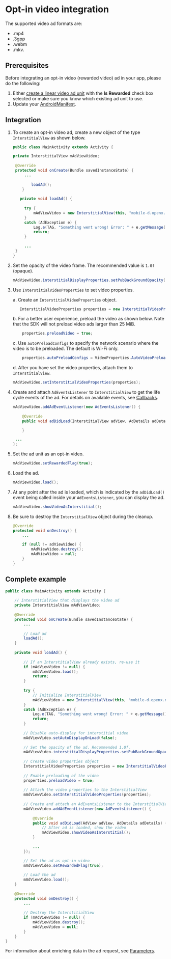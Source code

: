 Opt-in video integration
========================

The supported video ad formats are:
- .mp4
- .3gpp 
- .webm
- .mkv.

Prerequisites
-------------------------------

Before integrating an opt-in video (rewarded video) ad in your app,
please do the following:

1.  Either [create
    a linear video ad
    unit](https://docs.openx.com/Content/publishers/inventory-adunits-video-linear.html)
    with the **Is Rewarded** check box selected or make sure you know
    which existing ad unit to use.
2.  Update your [AndroidManifest](android-sdk-integration.md).

Integration
---------------------------

1. To create an opt-in video ad, create a new object of the type
`InterstitialView` as shown below.

    ``` java
    public class MainActivity extends Activity {
    
    private InterstitialView mAdViewVideo;
     
     @Override   
     protected void onCreate(Bundle savedInstanceState) {
         ...
     
            loadAd();
        }
  
       private void loadAd() {
     
         try {
             mAdViewVideo = new InterstitialView(this, "mobile-d.openx.net", "539733507", InterstitialView.AdType.VAST);
         }
         catch (AdException e) {
             Log.e(TAG, "Something went wrong! Error: " + e.getMessage());
             return;
         }
                     
         ...
     }
    }
    ```

2. Set the opacity of the video frame. The recommended value is `1.0f`
(opaque).
    ```java
    mAdViewVideo.interstitialDisplayProperties.setPubBackGroundOpacity(1.0f);
    ```
3. Use `InterstitialVideoProperties` to set video properties.

    a. Create an `InterstitialVideoProperties` object.
    ```java
       InterstitialVideoProperties properties = new InterstitialVideoProperties();
    ```
    b.  For a better user experience, preload the video as shown below. Note
    that the SDK will not preload video ads larger than 25 MiB.
    ```java
        properties.preloadVideo = true;
    ```
    c.  Use `autoPreloadConfigs` to specify the network scenario where the
    video is to be preloaded. The default is Wi-Fi only.
    ```java
        properties.autoPreloadConfigs = VideoProperties.AutoVideoPreloadConfigs.WifiOnlyAutoPreload;
    ```
    d.  After you have set the video properties, attach them to `InterstitialView`.

    ``` java
    mAdViewVideo.setInterstitialVideoProperties(properties);
    ```

4. Create and attach `AdEventsListener` to `InterstitialView` to get the life cycle
events of the ad. For details on available events, see
[Callbacks](android-sdk-controller-callbacks.md).

    ``` java
    mAdViewVideo.addAdEventListener(new AdEventsListener() {
     
        @Override
        public void adDidLoad(InterstitialView adView, AdDetails adDetails) {
    
        }
 
     ...
    };
    ```

5. Set the ad unit as an opt-in video.

    ``` java
    mAdViewVideo.setRewardedFlag(true);
    ```

6. Load the ad.

    ``` java
    mAdViewVideo.load();
    ```

7. At any point after the ad is loaded, which is indicated by the
`adDidLoad()` event being called inside your `AdEventsListener`, you can
display the ad.

    ``` java
    mAdViewVideo.showVideoAsInterstitial();
    ```

8. Be sure to destroy the `InterstitialView` object during the cleanup.

    ``` java
    @Override
    protected void onDestroy() {
        ...

        if (null != adViewVideo) {
            mAdViewVideo.destroy();
            mAdViewVideo = null;
        }
    }
    ```

Complete example
----------------

``` java
public class MainActivity extends Activity {
 
    // InterstitialView that displays the video ad
    private InterstitialView mAdViewVideo;
 
    @Override
    protected void onCreate(Bundle savedInstanceState) {
        ...
 
        // Load ad
        loadAd();
    }
 
    private void loadAd() {
 
        // If an InterstitialView already exists, re-use it
        if (mAdViewVideo != null) {
            mAdViewVideo.load();
            return;
        }
  
        try {
            // Initialize InterstitialView
            mAdViewVideo = new InterstitialView(this, "mobile-d.openx.net", "539733507", InterstitialView.AdType.VAST);
        }
        catch (AdException e) {
            Log.e(TAG, "Something went wrong! Error: " + e.getMessage());
            return;
        }
     
        // Disable auto-display for interstitial video
        mAdViewVideo.setAutoDisplayOnLoad(false);
     
        // Set the opacity of the ad. Recommended 1.0f.
        mAdViewVideo.interstitialDisplayProperties.setPubBackGroundOpacity(1.0f);
     
        // Create video properties object
        InterstitialVideoProperties properties = new InterstitialVideoProperties();
     
        // Enable preloading of the video
        properties.preloadVideo = true;
     
        // Attach the video properties to the InterstitialView
        mAdViewVideo.setInterstitialVideoProperties(properties);
     
        // Create and attach an AdEventsListener to the InterstitialView
        mAdViewVideo.addAdEventListener(new AdEventsListener() {
     
            @Override
            public void adDidLoad(AdView adView, AdDetails adDetails) {
                // After ad is loaded, show the video
                mAdViewVideo.showVideoAsInterstitial();
            }
                                
            ...                         
        });

        // Set the ad as opt-in video                        
        mAdViewVideo.setRewardedFlag(true);
                                
        // Load the ad
        mAdViewVideo.load();
    }   
 
    @Override
    protected void onDestroy() {
        ...
 
        // Destroy the InterstitialView
        if (mAdViewVideo != null) {
            mAdViewVideo.destroy();
            mAdViewVideo = null;
        }
    }
}
```

For information about enriching data in the ad request, see [Parameters](android-sdk-request-params.md).
